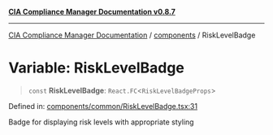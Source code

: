 [**CIA Compliance Manager Documentation v0.8.7**](../../README.md)

***

[CIA Compliance Manager Documentation](../../modules.md) / [components](../README.md) / RiskLevelBadge

# Variable: RiskLevelBadge

> `const` **RiskLevelBadge**: `React.FC`\<`RiskLevelBadgeProps`\>

Defined in: [components/common/RiskLevelBadge.tsx:31](https://github.com/Hack23/cia-compliance-manager/blob/c1b03266cad85c2f58531e3fd0aea147fa649ae0/src/components/common/RiskLevelBadge.tsx#L31)

Badge for displaying risk levels with appropriate styling
